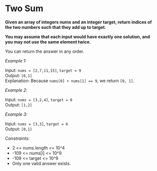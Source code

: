 # Two Sum

**Given an array of integers nums and an integer target, return indices of the two numbers such that they add up to target.**

**You may assume that each input would have exactly one solution, and you may not use the same element twice.**

You can return the answer in any order.

*Example 1:*

Input: `nums = [2,7,11,15]`, `target = 9` <br>
Output: `[0,1]`<br>
Explanation: Because `nums[0] + nums[1] == 9`, we return `[0, 1]`.

*Example 2:*

Input: `nums = [3,2,4]`, `target = 6` <br>
Output: `[1,2]` <br>

*Example 3:*

Input: `nums = [3,3]`, `target = 6` <br>
Output: `[0,1]`
 

*Constraints:*

- 2 <= nums.length <= 10^4
- -109 <= nums[i] <= 10^9
- -109 <= target <= 10^9
- Only one valid answer exists.
